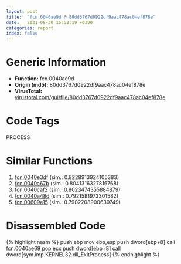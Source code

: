 ```yaml
---
layout: post
title:  "fcn.0040ae9d @ 80dd3767d0922df9aac478ac04ef878e"
date:   2021-08-30 15:52:19 +0300
categories: report
index: false
---
```


# Generic Information
- **Function:** fcn.0040ae9d
- **Origin (md5):** 80dd3767d0922df9aac478ac04ef878e
- **VirusTotal:** [virustotal.com/gui/file/80dd3767d0922df9aac478ac04ef878e][virustotal_ref]

# Code Tags
<span class="tag" id="PROCESS">PROCESS</span>


# Similar Functions

1. [fcn.0040e3df][similar_1_ref] (sim.: 0.8228913924105383)
2. [fcn.0040a67b][similar_2_ref] (sim.: 0.8041316327816768)
3. [fcn.0040caf2][similar_3_ref] (sim.: 0.8023474355884879)
4. [fcn.0040a48d][similar_4_ref] (sim.: 0.7921581973301582)
5. [fcn.00609e15][similar_5_ref] (sim.: 0.7902208900630749)


# Disassembled Code

{% highlight nasm %}
push ebp
mov ebp,esp
push dword[ebp+8]
call fcn.0040ae69
pop ecx
push dword[ebp+8]
call dword[sym.imp.KERNEL32.dll_ExitProcess]
{% endhighlight %}


[similar_1_ref]: /report/fcn.0040e3df@e5be9c1df6690f9880cc7a4e3bb82114
[similar_2_ref]: /report/fcn.0040a67b@2c8a7c95e17b0f44ef766fcaa6addd71
[similar_3_ref]: /report/fcn.0040caf2@3d0ec851566b617e7e4e75da3dd9651c
[similar_4_ref]: /report/fcn.0040a48d@fbdc34e804f1067bfed624cdbe8650fe
[similar_5_ref]: /report/fcn.00609e15@52d540e8e13e0f0bbb8946b2363a382d
[virustotal_ref]: https://www.virustotal.com/gui/file/80dd3767d0922df9aac478ac04ef878e